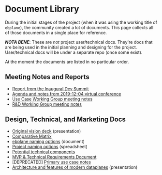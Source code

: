 # Document Library

During the initial stages of the project (when it was using the working title of `ebplane`), the community created a lot of documents. This page collects all of those documents in a single place for reference.

**_NOTA BENE_:** These are _not_ project user/technical docs. They're docs that are being used in the initial planning and designing for the project. User/technical docs will be under a separate repo (once some exist).

At the moment the documents are listed in no particular order.

## Meeting Notes and Reports

* [Report from the Inaugural Dev Summit](https://docs.google.com/document/d/1I7Qo_eQdntJWyVqbm7WlIK8-c0yWHmxUDd2TJnm00KQ/edit#heading=h.akmokdlo17on)
* [Agenda and notes from 2019-12-04 virtual conference](https://docs.google.com/document/d/10BWKlq1luJ0T2epb30GUjW02Kj2kvWftEqoechoUbLM/edit)
* [Use Case Working Group meeting notes](https://docs.google.com/document/d/1kPsduDCU-xlk0T_bi8DZV_Hs5hHGIFy1pRVVXQIrbwY/edit#heading=h.21jmh2p1p53m)
* [R&D Working Group meeting notes](https://docs.google.com/document/d/1XNlAbATKKpNRsRKG91D_XccT9biaokGJ91S7T1C3u00/edit#heading=h.uut46h5vjzhv)

## Design, Technical, and Marketing Docs

* [Original vision deck](https://docs.google.com/presentation/d/1i-Wl18n9TNpM_RaLOxnMOoAmr2RkyyrFq0zKJA6gpC8/edit?usp=sharing) (presentation)
* [Comparative Matrix](https://docs.google.com/document/d/1ZQjKaU0o_8dsxjn1Ug1B_UzuzyS-svrRYYK3BXdUjfw/edit)
* [ebplane naming options](https://docs.google.com/document/d/1gMxv-mumlOSzL60jyCEbz97arP48qeg2lvI_YTcmZC0/edit) (document)
* [Project naming options](https://docs.google.com/spreadsheets/d/1e3exzmap9SC6aWJJUZNk0NyvMyb0YdwhiZHAIgouKEo/edit#gid=1049139088) (spreadsheet)
* [Potential technical components](https://docs.google.com/document/d/1S7pJZUGMOzRykJzyAOuEPVhUMKjiuSsMBxJiKouf3Aw/edit#heading=h.i8mhtcz6pa0u)
* [MVP & Technical Requirements Document](https://docs.google.com/document/d/16YggLpAyYUxjf4PcwxObkRPEh3rzRuqjS8rRv0O0ThA/edit#heading=h.rr1fagr15anh)
* [DEPRECATED] [Primary use case notes](https://docs.google.com/document/d/184fQxoOfSyAClc5NWi9lzbPkSTJH4nVrTkN2FDBlW94/edit)
* [Architecture and features of modern dataplanes](https://docs.google.com/presentation/d/1ATVX4tE0KWP2CHtcoF2ajvR-KlGnEKPeApCt3ZrLV_Y/edit) (presentation)
